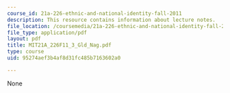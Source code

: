 ```yaml
---
course_id: 21a-226-ethnic-and-national-identity-fall-2011
description: This resource contains information about lecture notes.
file_location: /coursemedia/21a-226-ethnic-and-national-identity-fall-2011/95274aef3b4af8d31fc485b7163602a0_MIT21A_226F11_3_Gld_Nag.pdf
file_type: application/pdf
layout: pdf
title: MIT21A_226F11_3_Gld_Nag.pdf
type: course
uid: 95274aef3b4af8d31fc485b7163602a0

---
```

None